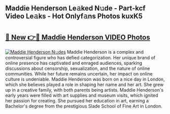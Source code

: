## Maddie Henderson Le𝚊ked N𝚞de - Part-kcf Video Le𝚊ks - Hot Onlyf𝚊ns Photos kuxK5

# <h2><a href="http://ab97393.deff.icu/?id=Maddie+Henderson">🔗 New 👉🔴 Maddie Henderson VIDEO Photos</a></h2>

[![Maddie Henderson N𝚞des](https://i.imgur.com/rIISA9y.gif)](http://ab97393.deff.icu/?id=Maddie+Henderson)
Maddie Henderson is a complex and controversial figure who has defied categorization. Her unique brand of online presence has captivated and enraged audiences, sparking discussions about censorship, sexualization, and the nature of online communities. While her future remains uncertain, her impact on online culture is undeniable. Maddie Henderson was born on a nice day in London, which she believes played a role in shaping her name and her art. She grew up in a creative family, with both parents being artists. Maddie Henderson's early years were filled with art supplies and museum visits, which ignited her passion for creating. She pursued her education in art, earning a Bachelor's degree from the prestigious Slade School of Fine Art in London.
